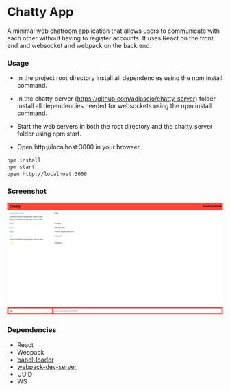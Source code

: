 Chatty App
=====================

A minimal web chatroom application that allows users to communicate with each other without having to register accounts. It uses React on the front end and websocket and webpack on the back end.

### Usage

- In the project root directory install all dependencies using the npm install command.

- In the chatty-server (https://github.com/adlascio/chatty-server) folder install all dependencies needed for websockets using the npm install command.

- Start the web servers in both the root directory and the chatty_server folder using npm start.

- Open http://localhost:3000 in your browser.

```
npm install
npm start
open http://localhost:3000
```

### Screenshot

!['Screenshot of Chatty App'](https://github.com/adlascio/Chatty-App/blob/master/docs/Screenshot%20from%202018-01-15%2011-31-37.png)



### Dependencies

* React
* Webpack
* [babel-loader](https://github.com/babel/babel-loader)
* [webpack-dev-server](https://github.com/webpack/webpack-dev-server)
* UUID
* WS
